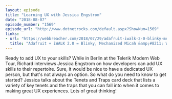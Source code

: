 ```yaml
---
layout: episode
title: "Learning UX with Jessica Engstrom"
date: "2018-08-07"
episode_number: "1569"
episode_url: "http://www.dotnetrocks.com/default.aspx?ShowNum=1569"
links:
- url: "https://webbreacher.com/2018/07/29/adafruit-iwalk-2-0-blinky-mechanized-micah/"
  title: "Adafruit + iWALK 2.0 = Blinky, Mechanized Micah &amp;#8211; WebBreacher&amp;#039;s Hacking and Hiking Blog"
---
```


Ready to add UX to your skills? While in Berlin at the Telerik Modern Web Tour, Richard interviews Jessica Engstrom on how developers can add UX skills to their repertoire. Sure, it would be nice to have a dedicated UX person, but that's not always an option. So what do you need to know to get started? Jessica talks about the Tenets and Traps card deck that lists a variety of key tenets and the traps that you can fall into when it comes to making great UX experiences. Lots of great thinking!

